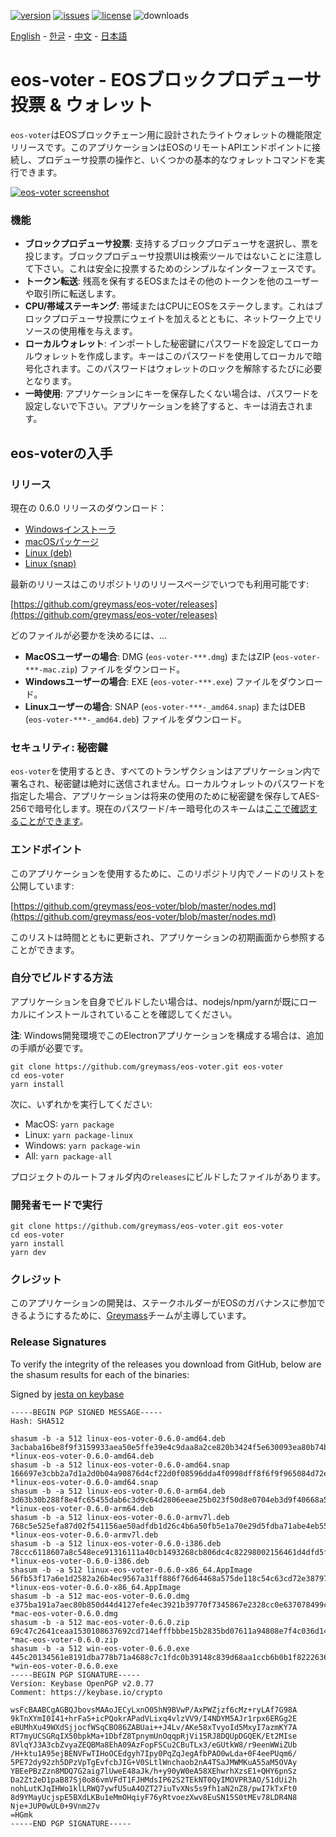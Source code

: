 [![version](https://img.shields.io/github/release/greymass/eos-voter/all.svg)](https://github.com/greymass/eos-voter/releases)
[![issues](https://img.shields.io/github/issues/greymass/eos-voter.svg)](https://github.com/greymass/eos-voter/issues)
[![license](https://img.shields.io/badge/license-MIT-blue.svg)](https://raw.githubusercontent.com/greymass/eos-voter/master/LICENSE)
![downloads](https://img.shields.io/github/downloads/greymass/eos-voter/total.svg)

[English](https://github.com/greymass/eos-voter/blob/master/README.md) - [한글](https://github.com/greymass/eos-voter/blob/master/README.kr.md) - [中文](https://github.com/greymass/eos-voter/blob/master/README.zh.md) - [日本語](https://github.com/greymass/eos-voter/blob/master/README.ja.md)

# eos-voter - EOSブロックプロデューサ投票 & ウォレット

`eos-voter`はEOSブロックチェーン用に設計されたライトウォレットの機能限定リリースです。このアプリケーションはEOSのリモートAPIエンドポイントに接続し、プロデューサ投票の操作と、いくつかの基本的なウォレットコマンドを実行できます。

[![eos-voter screenshot](https://raw.githubusercontent.com/greymass/eos-voter/master/eos-voter.png)](https://raw.githubusercontent.com/greymass/eos-voter/master/eos-voter.png)

### 機能

- **ブロックプロデューサ投票**: 支持するブロックプロデューサを選択し、票を投じます。ブロックプロデューサ投票UIは検索ツールではないことに注意して下さい。これは安全に投票するためのシンプルなインターフェースです。
- **トークン転送**: 残高を保有するEOSまたはその他のトークンを他のユーザーや取引所に転送します。
- **CPU/帯域ステーキング**: 帯域またはCPUにEOSをステークします。これはブロックプロデューサ投票にウェイトを加えるとともに、ネットワーク上でリソースの使用権を与えます。
- **ローカルウォレット**: インポートした秘密鍵にパスワードを設定してローカルウォレットを作成します。キーはこのパスワードを使用してローカルで暗号化されます。このパスワードはウォレットのロックを解除するたびに必要となります。
- **一時使用**: アプリケーションにキーを保存したくない場合は、パスワードを設定しないで下さい。アプリケーションを終了すると、キーは消去されます。

## eos-voterの入手

### リリース

現在の 0.6.0 リリースのダウンロード：

- [Windowsインストーラ](https://github.com/greymass/eos-voter/releases/download/v0.6.0/win-eos-voter-0.6.0.exe)
- [macOSパッケージ](https://github.com/greymass/eos-voter/releases/download/v0.6.0/mac-eos-voter-0.6.0.dmg)
- [Linux (deb)](https://github.com/greymass/eos-voter/releases/download/v0.6.0/linux-eos-voter-0.6.0-amd64.deb)
- [Linux (snap)](https://github.com/greymass/eos-voter/releases/download/v0.6.0/linux-eos-voter-0.6.0-amd64.snap)

最新のリリースはこのリポジトリのリリースページでいつでも利用可能です:

[https://github.com/greymass/eos-voter/releases](https://github.com/greymass/eos-voter/releases)

どのファイルが必要かを決めるには、...

- **MacOSユーザーの場合**: DMG (`eos-voter-***.dmg`) またはZIP (`eos-voter-***-mac.zip`) ファイルをダウンロード。
- **Windowsユーザーの場合**: EXE (`eos-voter-***.exe`) ファイルをダウンロード。
- **Linuxユーザーの場合**: SNAP (`eos-voter-***-_amd64.snap`) またはDEB (`eos-voter-***-_amd64.deb`) ファイルをダウンロード。

### セキュリティ: 秘密鍵

`eos-voter`を使用するとき、すべてのトランザクションはアプリケーション内で署名され、秘密鍵は絶対に送信されません。ローカルウォレットのパスワードを指定した場合、アプリケーションは将来の使用のために秘密鍵を保存してAES-256で暗号化します。現在のパスワード/キー暗号化のスキームは[ここで確認することができます](https://github.com/aaroncox/eos-voter/blob/master/app/shared/actions/wallet.js#L71-L86)。

### エンドポイント

このアプリケーションを使用するために、このリポジトリ内でノードのリストを公開しています:

[https://github.com/greymass/eos-voter/blob/master/nodes.md](https://github.com/greymass/eos-voter/blob/master/nodes.md)

このリストは時間とともに更新され、アプリケーションの初期画面から参照することができます。

### 自分でビルドする方法

アプリケーションを自身でビルドしたい場合は、nodejs/npm/yarnが既にローカルにインストールされていることを確認してください。

**注**: Windows開発環境でこのElectronアプリケーションを構成する場合は、追加の手順が必要です。

```
git clone https://github.com/greymass/eos-voter.git eos-voter
cd eos-voter
yarn install
```

次に、いずれかを実行してください:

- MacOS: `yarn package`
- Linux: `yarn package-linux`
- Windows: `yarn package-win`
- All: `yarn package-all`

プロジェクトのルートフォルダ内の`releases`にビルドしたファイルがあります。

### 開発者モードで実行

```
git clone https://github.com/greymass/eos-voter.git eos-voter
cd eos-voter
yarn install
yarn dev
```

### クレジット

このアプリケーションの開発は、ステークホルダーがEOSのガバナンスに参加できるようにするために、[Greymass](https://greymass.com)チームが主導しています。

### Release Signatures

To verify the integrity of the releases you download from GitHub, below are the shasum results for each of the binaries:

Signed by [jesta on keybase](https://keybase.io/jesta)

```
-----BEGIN PGP SIGNED MESSAGE-----
Hash: SHA512

shasum -b -a 512 linux-eos-voter-0.6.0-amd64.deb
3acbaba16be8f9f3159933aea50e5ffe39e4c9daa8a2ce820b3424f5e630093ea80b74ba78b8f50d6e1a96cb650fc2c619b24e7d4f3eb3685353d9d2b1507dbe *linux-eos-voter-0.6.0-amd64.deb
shasum -b -a 512 linux-eos-voter-0.6.0-amd64.snap
166697e3cbb2a7d1a2d0b04a90876d4cf22d0f08596dda4f0998dff8f6f9f965084d72ef247f776936fc0d483e49845f38596eb0ba3b899c19ef499985bb48d1 *linux-eos-voter-0.6.0-amd64.snap
shasum -b -a 512 linux-eos-voter-0.6.0-arm64.deb
3d63b30b288f8e4fc65455dab6c3d9c64d2806eeae25b023f50d8e0704eb3d9f40668a53972569b22dc24e63d7f78ab01128e7dff5c04a290d2088a749866c9c *linux-eos-voter-0.6.0-arm64.deb
shasum -b -a 512 linux-eos-voter-0.6.0-armv7l.deb
768c5e525efa87d02f541156ae50adfdb1d26c4b6a50fb5e1a70e29d5fdba71abe4eb550feb5f83dee4ba6c29e50ef47b235359a1db49871dbaa0c1e9f426369 *linux-eos-voter-0.6.0-armv7l.deb
shasum -b -a 512 linux-eos-voter-0.6.0-i386.deb
78ccc6118607a8c548ece91316111a40cb1493268cb806dc4c82298002156461d4dfd5f48e540e1270d3c1efe8a4acd0cd0b7853c961465d76bdc3f264b4c96d *linux-eos-voter-0.6.0-i386.deb
shasum -b -a 512 linux-eos-voter-0.6.0-x86_64.AppImage
56fb53f17a6e1d2582a26b4ec9567a31ff886f76d64468a575de118c54c63cd72e38797a6d62212a3bc006d06f317fd8fa8e3bab55946737949ae7a963deb757 *linux-eos-voter-0.6.0-x86_64.AppImage
shasum -b -a 512 mac-eos-voter-0.6.0.dmg
e375ba191a7aec80b850d44d4127efe4ec3921b39770f7345867e2328cc0e637078499c374386a3909ea2d47f00c2ce7e6c3f557da9641e7af9752cf615de761 *mac-eos-voter-0.6.0.dmg
shasum -b -a 512 mac-eos-voter-0.6.0.zip
69c47c2641ceaa1530108637692cd714efffbbbe15b2835bd07611a94808e7f4c036d142cb02699839be285980e3db5402e49585167924d2ef5d3c0ad8ed2c54 *mac-eos-voter-0.6.0.zip
shasum -b -a 512 win-eos-voter-0.6.0.exe
445c20134561e8191dba778b71a4688c7c1fdc0b39148c839d68aa1ccb6b0b1f82226365590ae50378fcb416019de3d69677253a5404db55d3aef465d7ee7e11 *win-eos-voter-0.6.0.exe
-----BEGIN PGP SIGNATURE-----
Version: Keybase OpenPGP v2.0.77
Comment: https://keybase.io/crypto

wsFcBAABCgAGBQJbovsMAAoJECyLxnO05hN9BVwP/AxPWZjzf6cMz+ryLAf7G98A
9kTnXYmI0I41+hrFaS+icPQokrAPadVLixq4vlzVV9/I4NDYM5AJr1rpx6ERGg2E
eBUMhXu49WXdSjjocfWSqCBO86ZABUai++J4Lv/AKe58xTvyoId5MxyI7azmKY7A
RT7myUCSGRqIX50bpkMa+1DbfZ8TpnymUnOqqpRjVi15RJ8DQUpDGQEK/Et2MIse
8VlqYJ3A3cbZvyaZEQBMa8EhA09AzFopFSCu2CBuTLx3/eGUtkW8/r9eenWWiZUb
/H+ktu1A95ejBENVFwTIHoOCEdgyh7Ipy0PqZqJegAfbPAO0wLda+0F4eePUqm6/
5PE72dy92zh5DPzVpTgEvfcbJIG+V0SLtlWnchaob2nA4TSaJMWMKuA55aM5OVAy
YBEePBzZzn8MDQ7G2aig7lUweE48aJk/h+y90yW0eA58XEhwrhXzsE1+QHY6pnSz
Da2Zt2eD1paB87Sj0o86vmVFdT1FJHMdsIP62S2TEkNT0QyIMOVPR3AO/51dUi2h
nohLutKJqIHWo1klLRWQ7ywfU5uA4OZT27iuTvXNs5s9fh1aN2nZ8/pwI7kTxFt0
8d9YMayUcjspE5BXdLKBu1eMmOHqiyF76yRtvoezXwv8EuSN15S0tMEv78LDR4N8
Nje+JUP0wUL0+9Vnm27v
=HGmk
-----END PGP SIGNATURE-----
```
